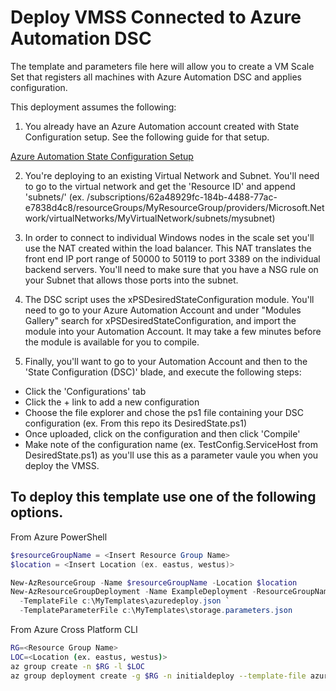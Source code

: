 # Deploy VMSS Connected to Azure Automation DSC 
The template and parameters file here will allow you to create a VM Scale Set that registers all machines with Azure Automation DSC and applies configuration. 

This deployment assumes the following:
1. You already have an Azure Automation account created with State Configuration setup. See the following guide for that setup.

[Azure Automation State Configuration Setup](https://docs.microsoft.com/en-us/azure/automation/automation-dsc-getting-started)

2. You're deploying to an existing Virtual Network and Subnet. You'll need to go to the virtual network and get the 'Resource ID' and append 'subnets/<subnetName>' (ex. /subscriptions/62a48929fc-184b-4488-77ac-e7838d4c8/resourceGroups/MyResourceGroup/providers/Microsoft.Network/virtualNetworks/MyVirtualNetwork/subnets/mysubnet)

3. In order to connect to individual Windows nodes in the scale set you'll use the NAT created within the load balancer. This NAT translates the front end IP port range of 50000 to 50119 to port 3389 on the individual backend servers. You'll need to make sure that you have a NSG rule on your Subnet that allows those ports into the subnet.

4. The DSC script uses the xPSDesiredStateConfiguration module. You'll need to go to your Azure Automation Account and under "Modules Gallery" search for xPSDesiredStateConfiguration, and import the module into your Automation Account. It may take a few minutes before the module is available for you to compile.

5. Finally, you'll want to go to your Automation Account and then to the 'State Configuration (DSC)' blade, and execute the following steps:
  - Click the 'Configurations' tab
  - Click the + link to add a new configuration
  - Choose the file explorer and chose the ps1 file containing your DSC configuration (ex. From this repo its DesiredState.ps1)
  - Once uploaded, click on the configuration and then click 'Compile'
  - Make note of the configuration name (ex. TestConfig.ServiceHost from DesiredState.ps1) as you'll use this as a parameter vaule you when you deploy the VMSS.

## To deploy this template use one of the following options.

From Azure PowerShell
```powershell
$resourceGroupName = <Insert Resource Group Name>
$location = <Insert Location (ex. eastus, westus)>

New-AzResourceGroup -Name $resourceGroupName -Location $location
New-AzResourceGroupDeployment -Name ExampleDeployment -ResourceGroupName $resourceGroupName `
  -TemplateFile c:\MyTemplates\azuredeploy.json `
  -TemplateParameterFile c:\MyTemplates\storage.parameters.json
```

From Azure Cross Platform CLI
```bash
RG=<Resource Group Name>
LOC=<Location (ex. eastus, westus)>
az group create -n $RG -l $LOC
az group deployment create -g $RG -n initialdeploy --template-file azuredeploy.json --parameters @azuredeploy.parameters.json
```